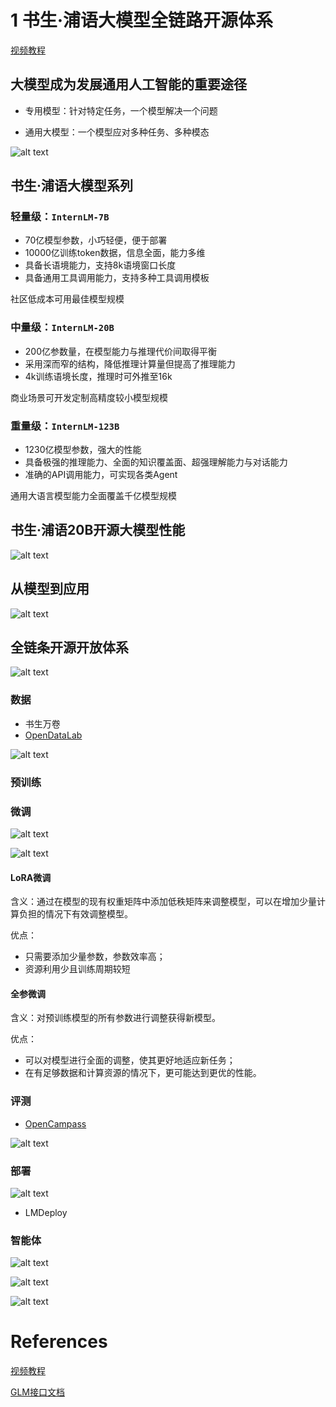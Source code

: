 # 1 书生·浦语大模型全链路开源体系

[视频教程](https://www.bilibili.com/video/BV1Rc411b7ns)

## 大模型成为发展通用人工智能的重要途径

- 专用模型：针对特定任务，一个模型解决一个问题

- 通用大模型：一个模型应对多种任务、多种模态

![alt text](BV1Rc411b7ns_01_29.png)

## 书生·浦语大模型系列

### 轻量级：`InternLM-7B`
- 70亿模型参数，小巧轻便，便于部署
- 10000亿训练token数据，信息全面，能力多维
- 具备长语境能力，支持8k语境窗口长度
- 具备通用工具调用能力，支持多种工具调用模板

社区低成本可用最佳模型规模
### 中量级：`InternLM-20B`
- 200亿参数量，在模型能力与推理代价间取得平衡
- 采用深而窄的结构，降低推理计算量但提高了推理能力
- 4k训练语境长度，推理时可外推至16k

商业场景可开发定制高精度较小模型规模
### 重量级：`InternLM-123B`
- 1230亿模型参数，强大的性能
- 具备极强的推理能力、全面的知识覆盖面、超强理解能力与对话能力
- 准确的API调用能力，可实现各类Agent

通用大语言模型能力全面覆盖千亿模型规模

## 书生·浦语20B开源大模型性能

![alt text](BV1Rc411b7ns_07_51.png)

## 从模型到应用

![alt text](BV1Rc411b7ns_12_20.png)

## 全链条开源开放体系

![alt text](BV1Rc411b7ns_13_07.png)

### 数据

- 书生万卷
- [OpenDataLab](https://opendatalab.com/)

![alt text](BV1Rc411b7ns_17_00.png)

### 预训练



### 微调

![alt text](BV1Rc411b7ns_19_37.png)

![alt text](BV1Rc411b7ns_20_48.png)

#### LoRA微调

含义：通过在模型的现有权重矩阵中添加低秩矩阵来调整模型，可以在增加少量计算负担的情况下有效调整模型。

优点：

- 只需要添加少量参数，参数效率高；
- 资源利用少且训练周期较短

#### 全参微调

含义：对预训练模型的所有参数进行调整获得新模型。

优点：

- 可以对模型进行全面的调整，使其更好地适应新任务；
- 在有足够数据和计算资源的情况下，更可能达到更优的性能。

### 评测

- [OpenCampass](https://opencompass.org.cn/home)

![alt text](BV1Rc411b7ns_26_47.png)

### 部署

![alt text](BV1Rc411b7ns_30_10.png)

- LMDeploy

### 智能体

![alt text](BV1Rc411b7ns_37_00.png)

![alt text](BV1Rc411b7ns_38_20.png)

![alt text](BV1Rc411b7ns_40_00.png)

# References

[视频教程](https://www.bilibili.com/video/BV1Rc411b7ns)

[GLM接口文档](https://open.bigmodel.cn/dev/howuse/finetuning)